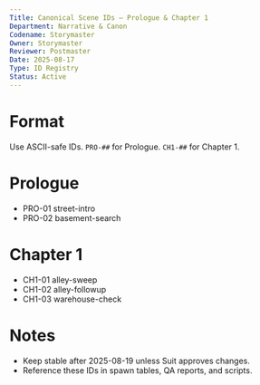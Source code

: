 ```yaml
---
Title: Canonical Scene IDs — Prologue & Chapter 1
Department: Narrative & Canon
Codename: Storymaster
Owner: Storymaster
Reviewer: Postmaster
Date: 2025-08-17
Type: ID Registry
Status: Active
---
```


# Format
Use ASCII-safe IDs. `PRO-##` for Prologue. `CH1-##` for Chapter 1.

# Prologue
- PRO-01 street-intro
- PRO-02 basement-search

# Chapter 1
- CH1-01 alley-sweep
- CH1-02 alley-followup
- CH1-03 warehouse-check

# Notes
- Keep stable after 2025-08-19 unless Suit approves changes.
- Reference these IDs in spawn tables, QA reports, and scripts.

